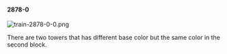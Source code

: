 #### 2878-0
![train-2878-0-0.png](https://github.com/lil-lab/nlvr/raw/master/nlvr/train/images/15/train-2878-0-0.png "train-2878-0-0.png")

There are two towers that has different base color but the same color in the second block.